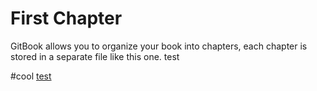 # First Chapter

GitBook allows you to organize your book into chapters, each chapter is stored in a separate file like this one.
test

#cool
 [test](http://1note.win)